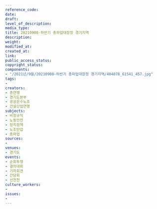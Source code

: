 ```yaml
---
reference_code: 
date: 
draft: 
level_of_description: 
media_type: 
title: 20210908-하반기 총파업대장정 경기지역
description: 
weight: 
modified_at: 
created_at: 
link: 
public_access_status: 
copyright_status: 
components:
- "/2021년/9월/20210908-하반기 총파업대장정 경기지역/404078_61541_457.jpg"
tags:
- 
creators:
- 총연맹
- 경기도본부
- 공공운수노조
- 건설산업연맹
subjects:
- 비정규직
- 노동안전
- 정치정책
- 노조탄압
- 총파업
sources:
- 
venues:
- 경기도
events:
- 순회투쟁
- 결의대회
- 기자회견
- 간담회
- 선전전
culture_workers:
- 
issues:
- 
---
```

